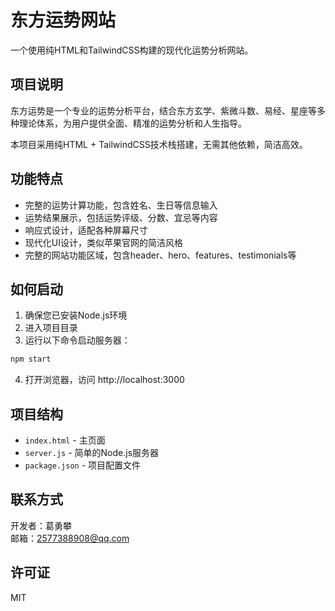 # 东方运势网站

一个使用纯HTML和TailwindCSS构建的现代化运势分析网站。

## 项目说明

东方运势是一个专业的运势分析平台，结合东方玄学、紫微斗数、易经、星座等多种理论体系，为用户提供全面、精准的运势分析和人生指导。

本项目采用纯HTML + TailwindCSS技术栈搭建，无需其他依赖，简洁高效。

## 功能特点

- 完整的运势计算功能，包含姓名、生日等信息输入
- 运势结果展示，包括运势评级、分数、宜忌等内容
- 响应式设计，适配各种屏幕尺寸
- 现代化UI设计，类似苹果官网的简洁风格
- 完整的网站功能区域，包含header、hero、features、testimonials等

## 如何启动

1. 确保您已安装Node.js环境
2. 进入项目目录
3. 运行以下命令启动服务器：

```bash
npm start
```

4. 打开浏览器，访问 http://localhost:3000

## 项目结构

- `index.html` - 主页面
- `server.js` - 简单的Node.js服务器
- `package.json` - 项目配置文件

## 联系方式

开发者：葛勇攀  
邮箱：2577388908@qq.com

## 许可证

MIT 